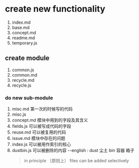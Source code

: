 #  create new functionality
1. index.md
2. base.md
3. concept.md
4. readme.md
5. temporary.js 

## create module  
1. common.js
2. common.md
3. recycle.md
4. recycle.js


### do new sub-module
1. misc.md  第一次的时候写的代码
2. misc.js
3. concept.md 模块中用到的字段及其含义
4. fields.js  可以被写成代码的字段
5. reuse.md 可以被复用的代码
6. issue.md  模块中存在的问题
7. index.js  可以被用作索引的核心
8. dustbin.js  可以被删除的内容  --english : dust 尘土 bin 容器 箱子 
   >  in principle （原则上） files can be added  selectively

   